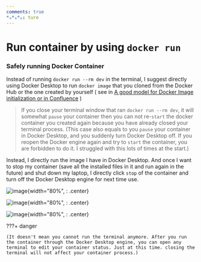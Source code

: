 ```yaml
---
comments: true
ᴴₒᴴₒᴴₒ: ture
---
```


# **Run container by using `docker run`** 


### **Safely running Docker Container**

Instead of running `docker run --rm dev` in the terminal, I suggest directly using Docker Desktop to run `docker image` that you cloned from the Docker Hub or the one created by yourself ( see in [A good model for Docker Image initialization or in Confluence](https://yuantianle.github.io/2_Software_Engineering/Docker/A_good_model_for_Docker_Image_initialization/) )

>If you close your terminal window that ran `docker run --rm dev`, it will somewhat `pause` your container then you can not re-`start` the docker container you created again because you have already closed your terminal process. (This case also equals to you `pause` your container in Docker Desktop, and you suddenly turn Docker Desktop off. If you reopen the Docker engine again and try to `start` the container, you are forbidden to do it. I struggled with this lots of times at the start.)

Instead, I directly run the image I have in Docker Desktop. And once I want to stop my container (save all the installed files in it and run again in the future) and shut down my laptop, I directly click `stop` of the container and turn off the Docker Desktop engine for next time use. 

![image](https://user-images.githubusercontent.com/61530469/201456350-c497ecf8-e888-4d4c-9a6a-e202914c8e81.png){width="80%", : .center}

![image](https://user-images.githubusercontent.com/61530469/201456354-dddf4c89-c0aa-4df6-9c82-8c83cd657cd7.png){width="80%", : .center}

![image](https://user-images.githubusercontent.com/61530469/201456359-757131cf-482b-4292-830f-9631b401f514.png){width="80%", : .center}

???+ danger

    (It doesn't mean you cannot run the terminal anymore. After you run the container through the Docker Desktop engine, you can open any terminal to edit your container status. Just at this time. closing the terminal will not affect your container process.)
